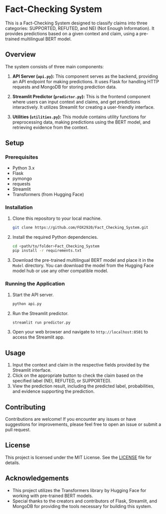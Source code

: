 # Fact-Checking System

This is a Fact-Checking System designed to classify claims into three categories: SUPPORTED, REFUTED, and NEI (Not Enough Information). It provides predictions based on a given context and claim, using a pre-trained multilingual BERT model.

## Overview

The system consists of three main components:

1. **API Server (`api.py`):** This component serves as the backend, providing an API endpoint for making predictions. It uses Flask for handling HTTP requests and MongoDB for storing prediction data.

2. **Streamlit Predictor (`predictor.py`):** This is the frontend component where users can input context and claims, and get predictions interactively. It utilizes Streamlit for creating a user-friendly interface.

3. **Utilities (`utilities.py`):** This module contains utility functions for preprocessing data, making predictions using the BERT model, and retrieving evidence from the context.

## Setup

### Prerequisites

- Python 3.x
- Flask
- pymongo
- requests
- Streamlit
- Transformers (from Hugging Face)

### Installation

1. Clone this repository to your local machine.

    ```bash
    git clone https://github.com/FOX2920/Fact_Checking_System.git
    ```

2. Install the required Python dependencies.

    ```bash
    cd <path/to/folder>Fact_Checking_System
    pip install -r requirements.txt
    ```

3. Download the pre-trained multilingual BERT model and place it in the `Model` directory. You can download the model from the Hugging Face model hub or use any other compatible model.

### Running the Application

1. Start the API server.

    ```bash
    python api.py
    ```

2. Run the Streamlit predictor.

    ```bash
    streamlit run predictor.py
    ```

3. Open your web browser and navigate to `http://localhost:8501` to access the Streamlit app.

## Usage

1. Input the context and claim in the respective fields provided by the Streamlit interface.
2. Click on the appropriate button to check the claim based on the specified label (NEI, REFUTED, or SUPPORTED).
3. View the prediction result, including the predicted label, probabilities, and evidence supporting the prediction.

## Contributing

Contributions are welcome! If you encounter any issues or have suggestions for improvements, please feel free to open an issue or submit a pull request.

## License

This project is licensed under the MIT License. See the [LICENSE](LICENSE) file for details.

## Acknowledgements

- This project utilizes the Transformers library by Hugging Face for working with pre-trained BERT models.
- Special thanks to the creators and contributors of Flask, Streamlit, and MongoDB for providing the tools necessary for building this system.
